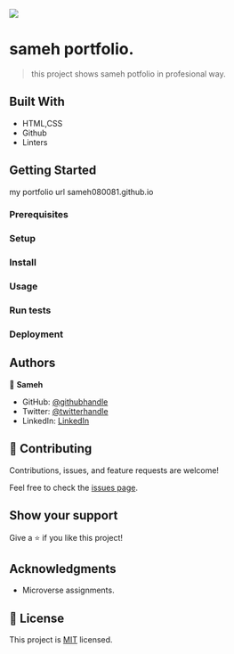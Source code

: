 ![](https://img.shields.io/badge/Microverse-blueviolet)

# sameh portfolio.

> this project shows sameh potfolio in profesional way.

## Built With

- HTML,CSS
- Github
- Linters

## Getting Started

my portfolio url
sameh080081.github.io

### Prerequisites

### Setup

### Install

### Usage

### Run tests

### Deployment

## Authors

👤 **Sameh**

- GitHub: [@githubhandle](https://github.com/sameh080081)
- Twitter: [@twitterhandle](https://twitter.com/sameh080081)
- LinkedIn: [LinkedIn](https://linkedin.com/in/sameh080081)

## 🤝 Contributing

Contributions, issues, and feature requests are welcome!

Feel free to check the [issues page](../../issues/).

## Show your support

Give a ⭐️ if you like this project!

## Acknowledgments

- Microverse assignments.

## 📝 License

This project is [MIT](./MIT.md) licensed.
